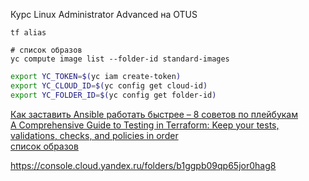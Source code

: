 Курс Linux Administrator Advanced на OTUS

```
tf alias
```

```
# cписок образов
yc compute image list --folder-id standard-images
```

```bash
export YC_TOKEN=$(yc iam create-token)
export YC_CLOUD_ID=$(yc config get cloud-id)
export YC_FOLDER_ID=$(yc config get folder-id)
```

[Как заставить Ansible работать быстрее – 8 советов по плейбукам](https://habr.com/ru/companies/redhatrussia/articles/650679/)  
[A Comprehensive Guide to Testing in Terraform: Keep your tests, validations, checks, and policies in order](https://mattias.engineer/posts/terraform-testing-and-validation/)  
[список образов](https://cloud.yandex.com/en-ru/docs/compute/operations/images-with-pre-installed-software/get-list)

https://console.cloud.yandex.ru/folders/b1ggpb09qp65jor0hag8
